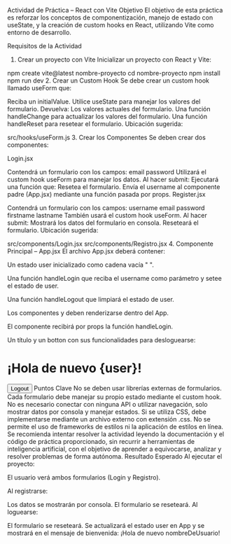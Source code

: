 Actividad de Práctica – React con Vite
Objetivo
El objetivo de esta práctica es reforzar los conceptos de componentización, manejo de estado con useState, y la creación de custom hooks en React, utilizando Vite como entorno de desarrollo.

Requisitos de la Actividad

1. Crear un proyecto con Vite
   Inicializar un proyecto con React y Vite:

npm create vite@latest nombre-proyecto
cd nombre-proyecto
npm install
npm run dev 2. Crear un Custom Hook
Se debe crear un custom hook llamado useForm que:

Reciba un initialValue.
Utilice useState para manejar los valores del formulario.
Devuelva:
Los valores actuales del formulario.
Una función handleChange para actualizar los valores del formulario.
Una función handleReset para resetear el formulario.
Ubicación sugerida:

src/hooks/useForm.js 3. Crear los Componentes
Se deben crear dos componentes:

Login.jsx

Contendrá un formulario con los campos:
email
password
Utilizará el custom hook useForm para manejar los datos.
Al hacer submit:
Ejecutará una función que:
Resetea el formulario.
Envía el username al componente padre (App.jsx) mediante una función pasada por props.
Register.jsx

Contendrá un formulario con los campos:
username
email
password
firstname
lastname
También usará el custom hook useForm.
Al hacer submit:
Mostrará los datos del formulario en consola.
Reseteará el formulario.
Ubicación sugerida:

src/components/Login.jsx
src/components/Registro.jsx 4. Componente Principal – App.jsx
El archivo App.jsx deberá contener:

Un estado user inicializado como cadena vacía " ".

Una función handleLogin que reciba el username como parámetro y setee el estado de user.

Una función handleLogout que limpiará el estado de user.

Los componentes <Login /> y <Registro /> deben renderizarse dentro del App.

El componente <Login /> recibirá por props la función handleLogin.

Un título y un botton con sus funcionalidades para desloguearse:

<h1>¡Hola de nuevo {user}!</h1>
<button>Logout</button>
Puntos Clave
No se deben usar librerías externas de formularios.
Cada formulario debe manejar su propio estado mediante el custom hook.
No es necesario conectar con ninguna API o utilizar navegación, solo mostrar datos por consola y manejar estados.
Si se utiliza CSS, debe implementarse mediante un archivo externo con extensión .css. No se permite el uso de frameworks de estilos ni la aplicación de estilos en línea.
Se recomienda intentar resolver la actividad leyendo la documentación y el código de práctica proporcionado, sin recurrir a herramientas de inteligencia artificial, con el objetivo de aprender a equivocarse, analizar y resolver problemas de forma autónoma.
Resultado Esperado
Al ejecutar el proyecto:

El usuario verá ambos formularios (Login y Registro).

Al registrarse:

Los datos se mostrarán por consola.
El formulario se reseteará.
Al loguearse:

El formulario se reseteará.
Se actualizará el estado user en App y se mostrará en el mensaje de bienvenida:
¡Hola de nuevo nombreDeUsuario!
